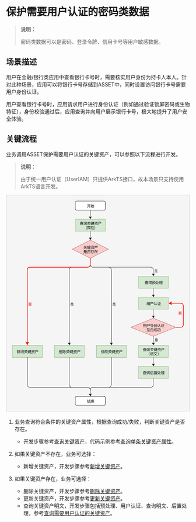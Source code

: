 # 保护需要用户认证的密码类数据

<!--Kit: Asset Store Kit-->
<!--Subsystem: Security-->
<!--Owner: @JeremyXu-->
<!--SE: @skye_you-->
<!--TSE: @nacyli-->

> **说明：**
>
> 密码类数据可以是密码、登录令牌、信用卡号等用户敏感数据。

## 场景描述

用户在金融/银行类应用中查看银行卡号时，需要核实用户身份为持卡人本人。针对此种场景，应用可以将银行卡号存储到ASSET中，同时设置访问银行卡号需要用户身份认证。

用户查看银行卡号时，应用请求用户进行身份认证（例如通过验证锁屏密码或生物特征），身份校验通过后，应用查询并向用户展示银行卡号，极大地提升了用户安全体验。

## 关键流程

业务调用ASSET保护需要用户认证的关键资产，可以参照以下流程进行开发。

> **说明：**
>
> 由于统一用户认证（UserIAM）只提供ArkTS接口，故本场景只支持使用ArkTS语言开发。

 ![](figures/flowchat-auth-required.png)

1. 业务查询符合条件的关键资产属性，根据查询成功/失败，判断关键资产是否存在。

   - 开发步骤参考[查询关键资产](asset-js-query.md)，代码示例参考[查询单条关键资产属性](asset-js-query.md#查询单条关键资产属性)。
2. 如果关键资产不存在，业务可选择：
    - 新增关键资产，开发步骤参考[新增关键资产](asset-js-add.md)。
3. 如果关键资产存在，业务可选择：
    - 删除关键资产，开发步骤参考[删除关键资产](asset-js-remove.md)。
    - 更新关键资产，开发步骤参考[更新关键资产](asset-js-update.md)。
    - 查询关键资产明文，开发步骤包括预处理、用户认证、查询明文、后置处理，参考[查询需要用户认证的关键资产](asset-js-query-auth.md)。
